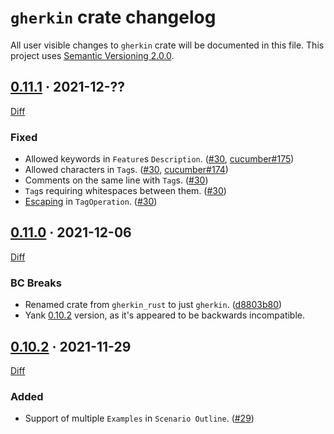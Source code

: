 `gherkin` crate changelog
=========================

All user visible changes to `gherkin` crate will be documented in this file. This project uses [Semantic Versioning 2.0.0].




## [0.11.1] · 2021-12-??
[0.11.1]: /../../tree/v0.11.1

[Diff](/../../compare/v0.11.0...v0.11.1)

### Fixed

- Allowed keywords in `Feature`s `Description`. ([#30], [cucumber#175])
- Allowed characters in `Tag`s. ([#30], [cucumber#174])
- Comments on the same line with `Tag`s. ([#30])
- `Tag`s requiring whitespaces between them. ([#30])
- [Escaping][0111-1] in `TagOperation`. ([#30])

[#30]: /../../pull/30
[cucumber#174]: https://github.com/cucumber-rs/cucumber/issues/174
[cucumber#175]: https://github.com/cucumber-rs/cucumber/issues/175
[0111-1]: https://github.com/cucumber/tag-expressions/tree/6f444830b23bd8e0c5a2617cd51b91bc2e05adde#escaping




## [0.11.0] · 2021-12-06
[0.11.0]: /../../tree/v0.11.0

[Diff](/../../compare/v0.10.2...v0.11.0)

### BC Breaks

- Renamed crate from `gherkin_rust` to just `gherkin`. ([d8803b80])
- Yank [0.10.2] version, as it's appeared to be backwards incompatible.

[d8803b80]: /../../commit/d8803b808eb5bd2684b9dc7c868a9637a0398100




## [0.10.2] · 2021-11-29
[0.10.2]: /../../tree/v0.10.2

[Diff](/../../compare/v0.10.1...v0.10.2)

### Added

- Support of multiple `Examples` in `Scenario Outline`. ([#29])

[#29]: /../../pull/29




[Semantic Versioning 2.0.0]: https://semver.org
